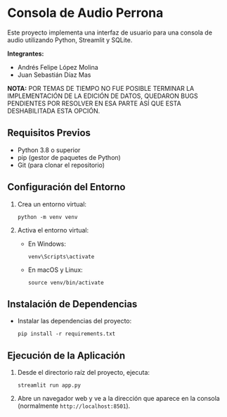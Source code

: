 # Consola de Audio Perrona

Este proyecto implementa una interfaz de usuario para una consola de audio utilizando Python, Streamlit y SQLite.

**Integrantes:**
- Andrés Felipe López Molina
- Juan Sebastián Díaz Mas

**NOTA:** POR TEMAS DE TIEMPO NO FUE POSIBLE TERMINAR LA IMPLEMENTACIÓN DE LA EDICIÓN DE DATOS, QUEDARON BUGS PENDIENTES POR RESOLVER
EN ESA PARTE ASÍ QUE ESTA DESHABILITADA ESTA OPCIÓN.

## Requisitos Previos

- Python 3.8 o superior
- pip (gestor de paquetes de Python)
- Git (para clonar el repositorio)

## Configuración del Entorno

1. Crea un entorno virtual:
   ```
   python -m venv venv
   ```

2. Activa el entorno virtual:
   - En Windows:
     ```
     venv\Scripts\activate
     ```
   - En macOS y Linux:
     ```
     source venv/bin/activate
     ```

## Instalación de Dependencias

-  Instalar las dependencias del proyecto:
   ```
   pip install -r requirements.txt
   ```

## Ejecución de la Aplicación

1. Desde el directorio raíz del proyecto, ejecuta:
   ```
   streamlit run app.py
   ```

2. Abre un navegador web y ve a la dirección que aparece en la consola (normalmente `http://localhost:8501`).
